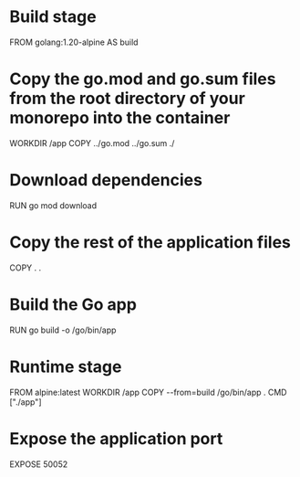# Build stage
FROM golang:1.20-alpine AS build

# Copy the go.mod and go.sum files from the root directory of your monorepo into the container
WORKDIR /app
COPY ../go.mod ../go.sum ./

# Download dependencies
RUN go mod download

# Copy the rest of the application files
COPY . .

# Build the Go app
RUN go build -o /go/bin/app

# Runtime stage
FROM alpine:latest
WORKDIR /app
COPY --from=build /go/bin/app .
CMD ["./app"]

# Expose the application port
EXPOSE 50052